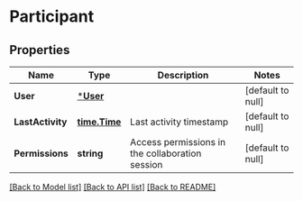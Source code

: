 # Participant

## Properties
Name | Type | Description | Notes
------------ | ------------- | ------------- | -------------
**User** | [***User**](User.md) |  | [default to null]
**LastActivity** | [**time.Time**](time.Time.md) | Last activity timestamp | [default to null]
**Permissions** | **string** | Access permissions in the collaboration session | [default to null]

[[Back to Model list]](../README.md#documentation-for-models) [[Back to API list]](../README.md#documentation-for-api-endpoints) [[Back to README]](../README.md)

